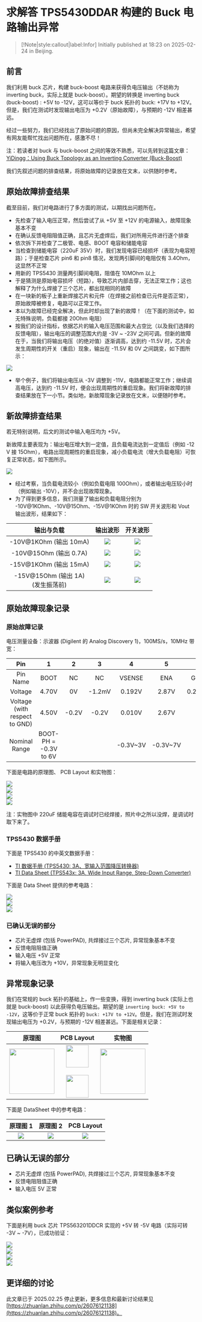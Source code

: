 # 求解答 TPS5430DDAR 构建的 Buck 电路输出异常

> [!Note|style:callout|label:Infor]
Initially published at 18:23 on 2025-02-24 in Beijing.

## 前言

我们利用 buck 芯片，构建 buck-boost 电路来获得负电压输出（不妨称为 inverting buck，实际上就是 buck-boost）。期望的转换是 inverting buck (buck-boost) : +5V to -12V，这可以等价于 buck 拓扑的 buck: +17V to +12V。但是，我们在测试时发现输出电压为 +0.2V（原始故障），与预期的 -12V 相差甚远。

经过一些努力，我们已经找出了原始问题的原因，但尚未完全解决异常输出，希望有网友能帮忙找出问题所在，感激不尽！

注：若读者对 buck 与 buck-boost 之间的等效不熟悉，可以先转到这篇文章：[YiDingg：Using Buck Topology as an Inverting Converter (Buck-Boost)](<Blogs/Electronics/Using Buck Topology as an Inverting Converter.md>)

我们先叙述问题的排查结果，将原始故障的记录放在文末，以供随时参考。


## 原始故障排查结果

截至目前，我们对电路进行了多方面的测试，以期找出问题所在。
- 先检查了输入电压正常，然后尝试了从 +5V 至 +12V 的电源输入，故障现象基本不变
- 在确认反馈电阻阻值正确，且芯片无虚焊后，我们对所用元件进行逐个排查
- 依次拆下并检查了二极管、电感、BOOT 电容和储能电容
- 当检查到储能电容（220uF 35V）时，我们发现电容已经损坏（表现为电容短路）；于是检查芯片 pin6 和 pin8 情况，发现两引脚间的电阻仅有 3.4Ohm，这显然不正常
- 用新的 TPS5430 测量两引脚间电阻，阻值在 10MOhm 以上
- 于是猜测是原始电容损坏（短路），导致芯片内部击穿，无法正常工作；这也解释了为什么焊接了三个芯片，都出现相同的故障
- 在一块新的板子上重新焊接芯片和元件（在焊接之前检查已元件是否正常），原始故障被修复，电路可以正常工作。
- 本以为故障已经完全解决，但此时却出现了新的故障！（在下面的测试中，如无特殊说明，负载都接 20Ohm 电阻）
- 按我们的设计指标，依据芯片的输入电压范围和最大占空比（以及我们选择的反馈电阻），输出电压的调整范围大约是 -3V ~ -23V 之间可调。但新的故障在于，当我们将输出电压（的绝对值）逐渐调高，达到约 -11.5V 时，芯片会发生周期性的开关（重启）现象，输出在 -11.5V 和 0V 之间跳变，如下图所示：

<div class="center"><img src="https://imagebank-0.oss-cn-beijing.aliyuncs.com/VS-PicGo/2025-02-28-12-41-24_DC-DC TPS5430DDAR 输出异常记录.png"/></div>

- 举个例子，我们将输出电压从 -3V 调整到 -11V，电路都能正常工作；继续调高电压，达到约 -11.5V 时，便会出现周期性的重启现象。我们将新故障的排查结果放在下一小节。类似地，新故障现象记录放在文末，以便随时参考。


## 新故障排查结果

若无特别说明，后文的测试中输入电压均为 +5V。

新故障主要表现为：输出电压增大到一定值，且负载电流达到一定值后（例如 -12 V 接 15Ohm），电路出现周期性的重启现象，减小负载电流（增大负载电阻）可恢复正常状态，如下图所示。

<div class="center"><img src="https://imagebank-0.oss-cn-beijing.aliyuncs.com/VS-PicGo/2025-02-28-12-41-24_DC-DC TPS5430DDAR 输出异常记录.png"/></div>


- 经过考察，当负载电流较小（例如负载电阻 100Ohm），或者输出电压较小时（例如输出 -10V），并不会出现故障现象。
- 为了得到更多信息，我们测量了输出和负载电阻分别为 -10V@1KOhm、-10V@15Ohm、-15V@1KOhm 时的 SW 开关波形和 Vout 输出波形，结果如下：

<div class='center'>

| 输出与负载 | 输出波形 | 开关波形 |
|:-:|:-:|:-:|
 | -10V@1KOhm (输出 10mA) | <div class="center"><img src="https://imagebank-0.oss-cn-beijing.aliyuncs.com/VS-PicGo/2025-02-28-13-00-53_DC-DC TPS5430DDAR 输出异常记录.png"/></div> | <div class="center"><img src="https://imagebank-0.oss-cn-beijing.aliyuncs.com/VS-PicGo/2025-02-28-12-59-18_DC-DC TPS5430DDAR 输出异常记录.png"/></div> |
  | -10V@15Ohm (输出 0.7A) | <div class="center"><img src="https://imagebank-0.oss-cn-beijing.aliyuncs.com/VS-PicGo/2025-02-28-13-02-29_DC-DC TPS5430DDAR 输出异常记录.png"/></div> | <div class="center"><img src="https://imagebank-0.oss-cn-beijing.aliyuncs.com/VS-PicGo/2025-02-28-13-03-53_DC-DC TPS5430DDAR 输出异常记录.png"/></div> |
 | -15V@1KOhm (输出 15mA) | <div class="center"><img src="https://imagebank-0.oss-cn-beijing.aliyuncs.com/VS-PicGo/2025-02-28-12-51-12_DC-DC TPS5430DDAR 输出异常记录.png"/></div> | <div class="center"><img src="https://imagebank-0.oss-cn-beijing.aliyuncs.com/VS-PicGo/2025-02-28-12-57-11_DC-DC TPS5430DDAR 输出异常记录.png"/></div> |
 | -15V@15Ohm (输出 1A) <br> (发生振荡前) | <div class="center"><img src="https://imagebank-0.oss-cn-beijing.aliyuncs.com/VS-PicGo/2025-02-28-13-06-21_DC-DC TPS5430DDAR 输出异常记录.png"/></div> | <div class="center"><img src="https://imagebank-0.oss-cn-beijing.aliyuncs.com/VS-PicGo/2025-02-28-13-07-19_DC-DC TPS5430DDAR 输出异常记录.png"/></div> |
</div>


## 原始故障现象记录

### 原始故障记录


电压测量设备：示波器 (Digilent 的 Analog Discovery 1)，100MS/s，10MHz 带宽：

| Pin | 1 | 2 | 3 | 4 | 5 | 6 | 7 | 8 |
|:-:|:-:|:-:|:-:|:-:|:-:|:-:|:-:|:-:|
 | Pin Name | BOOT | NC | NC | VSENSE | ENA | GND | VIN | SW |
 | Voltage | 4.70V | 0V | -1.2mV | 0.192V | 2.87V | 0.202V | 5.09V | -1.2mV |
 | Voltage (with respect to GND) | 4.50V | -0.2V | -0.2V | 0.010V | 2.67V | 0 | 4.89V | -0.2V |
 | Nominal Range | BOOT-PH = -0.3V to 6V |  |  | -0.3V~3V | -0.3V~7V |  | -0.3V~40V | -0.3V~40V |
</div>

下面是电路的原理图、 PCB Layout 和实物图：

<div class="center"><img src="https://imagebank-0.oss-cn-beijing.aliyuncs.com/VS-PicGo/2025-02-28-13-09-45_DC-DC TPS5430DDAR 输出异常记录.png"/></div>
<div class="center"><img src="https://imagebank-0.oss-cn-beijing.aliyuncs.com/VS-PicGo/2025-02-28-13-09-50_DC-DC TPS5430DDAR 输出异常记录.png"/></div>
<div class="center"><img src="https://imagebank-0.oss-cn-beijing.aliyuncs.com/VS-PicGo/2025-02-28-13-09-53_DC-DC TPS5430DDAR 输出异常记录.png"/></div>
<div class="center"><img src="https://imagebank-0.oss-cn-beijing.aliyuncs.com/VS-PicGo/2025-02-28-13-09-56_DC-DC TPS5430DDAR 输出异常记录.png"/></div>

注：实物图中 220uF 储能电容在调试时已经焊接，照片中之所以没焊，是调试时取下来了。

### TPS5430 数据手册

下面是 TPS5430 的中英文数据手册：
- [TI 数据手册 (TPS5430: 3A、宽输入范围降压转换器)](https://www.ti.com/cn/lit/ds/symlink/tps5430.pdf)
- [TI Data Sheet (TPS543x: 3A, Wide Input Range, Step-Down Converter)](https://www.ti.com/lit/ds/slvs632k/slvs632k.pdf)


下面是 Data Sheet 提供的参考电路：

<div class="center"><img src="https://imagebank-0.oss-cn-beijing.aliyuncs.com/VS-PicGo/2025-02-28-13-11-09_DC-DC TPS5430DDAR 输出异常记录.png"/></div>
<div class="center"><img src="https://imagebank-0.oss-cn-beijing.aliyuncs.com/VS-PicGo/2025-02-28-13-11-12_DC-DC TPS5430DDAR 输出异常记录.png"/></div>
<div class="center"><img src="https://imagebank-0.oss-cn-beijing.aliyuncs.com/VS-PicGo/2025-02-28-13-11-15_DC-DC TPS5430DDAR 输出异常记录.png"/></div>



### 已确认无误的部分
- 芯片无虚焊 (包括 PowerPAD), 共焊接过三个芯片, 异常现象基本不变
- 反馈电阻阻值正确
- 输入电压 +5V 正常
- 将输入电压改为 +10V，异常现象无明显变化








































## 异常现象记录

我们在常规的 buck 拓扑的基础上，作一些变换，得到 inverting buck (实际上也就是 buck-boost) 以此获得负电压输出。期望的是 `inverting buck: +5V to -12V`，这等价于正常 buck 拓扑的 `buck: +17V to +12V`。但是，我们在测试时发现输出电压为 +0.2V，与预期的 -12V 相差甚远。下面是相关记录：

<div class='center'>

| 原理图 | PCB Layout | 实物图 |
|:-:|:-:|:-:|
 | <div class="center"><img height=120px src="https://imagebank-0.oss-cn-beijing.aliyuncs.com/VS-PicGo/2025-02-24-18-40-29_DC-DC TPS5430DDAR 输出异常.png"/></div> | <div class="center"><img height=60px src="https://imagebank-0.oss-cn-beijing.aliyuncs.com/VS-PicGo/2025-02-24-20-02-04_DC-DC TPS5430DDAR 输出异常记录.png"/></div><br><div class="center"><img height=60px src="https://imagebank-0.oss-cn-beijing.aliyuncs.com/VS-PicGo/2025-02-24-20-02-25_DC-DC TPS5430DDAR 输出异常记录.png"/></div> | <div class="center"><img height=120px src="https://imagebank-0.oss-cn-beijing.aliyuncs.com/VS-PicGo/2025-02-24-18-48-08_DC-DC TPS5430DDAR 输出异常记录.png"/></div> |
</div>

下面是 DataSheet 中的参考电路：

<div class='center'>

| 原理图 1 | 原理图 2 | PCB Layout|
|:-:|:-:|:-:|
 | <div class="center"><img src="https://imagebank-0.oss-cn-beijing.aliyuncs.com/VS-PicGo/2025-02-24-19-05-26_DC-DC TPS5430DDAR 输出异常记录.png"/></div> | <div class="center"><img src="https://imagebank-0.oss-cn-beijing.aliyuncs.com/VS-PicGo/2025-02-24-19-05-54_DC-DC TPS5430DDAR 输出异常记录.png"/></div> | <div class="center"><img src="https://imagebank-0.oss-cn-beijing.aliyuncs.com/VS-PicGo/2025-02-24-19-06-27_DC-DC TPS5430DDAR 输出异常记录.png"/></div> |
</div>



## 已确认无误的部分

- 芯片无虚焊 (包括 PowerPAD), 共焊接过三个芯片, 异常现象基本不变
- 反馈电阻阻值正确
- 输入电压 5V 正常

## 类似案例参考

下面是利用 buck 芯片 TPS563201DDCR 实现的 +5V 转 -5V 电路（实际可转 -3V ~ -7V），已成功验证：

<div class="center"><img src="https://imagebank-0.oss-cn-beijing.aliyuncs.com/VS-PicGo/2025-02-24-21-01-38_DC-DC TPS5430DDAR 输出异常记录.png"/></div>
<div class="center"><img src="https://imagebank-0.oss-cn-beijing.aliyuncs.com/VS-PicGo/2025-02-24-21-00-40_Using Buck Topology as an Inverting Converter.png"/></div>
<div class="center"><img src="https://imagebank-0.oss-cn-beijing.aliyuncs.com/VS-PicGo/2025-02-24-21-00-55_Using Buck Topology as an Inverting Converter.png"/></div>
<div class="center"><img src="https://imagebank-0.oss-cn-beijing.aliyuncs.com/VS-PicGo/2025-02-24-21-04-12_DC-DC TPS5430DDAR 输出异常记录.png"/></div>

## 更详细的讨论

此文章已于 2025.02.25 停止更新，更多信息和最新讨论结果见 [https://zhuanlan.zhihu.com/p/26076121138](https://zhuanlan.zhihu.com/p/26076121138)。